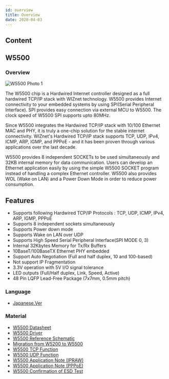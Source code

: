 ```yaml
---
id: overview
title: Overview
date: 2020-04-03
---
```



## Content

## W5500

### Overview

![W5500 Photo 1](/products/w5500/img_w5500h.jpg)

The W5500 chip is a Hardwired Internet controller designed as a full
hardwired TCP/IP stack with WIZnet technology. W5500 provides Internet
connectivity to your embedded systems by using SPI(Serial Peripheral
Interface). SPI provides easy connection via external MCU to W5500. The
clock speed of W5500 SPI supports upto 80MHz.

Since W5500 integrates the Hardwired TCP/IP stack with 10/100 Ethernet
MAC and PHY, it is truly a one-chip solution for the stable internet
connectivity. WIZnet's Hardwired TCP/IP stack supports TCP, UDP, IPv4,
ICMP, ARP, IGMP, and PPPoE - and it has been proven through various
applications over the last decade.

W5500 provides 8 independent SOCKETs to be used simultaneously and 32KB
internal memory for data communication. Users can develop an Ethernet
application easily by using the simple W5500 SOCKET program instead of
handling a complex Ethernet controller. W5500 also provides WOL (Wake on
LAN) and a Power Down Mode in order to reduce power consumption.

## Features

  - Supports following Hardwired TCP/IP Protocols : TCP, UDP, ICMP,
    IPv4, ARP, IGMP, PPPoE
  - Supports 8 independent sockets simultaneously
  - Supports Power down mode
  - Supports Wake on LAN over UDP
  - Supports High Speed Serial Peripheral Interface(SPI MODE 0, 3)
  - Internal 32Kbytes Memory for Tx/Rx Buffers
  - 10BaseT/100BaseTX Ethernet PHY embedded
  - Support Auto Negotiation (Full and half duplex, 10 and 100-based)
  - Not support IP Fragmentation
  - 3.3V operation with 5V I/O signal tolerance
  - LED outputs (Full/Half duplex, Link, Speed, Active)
  - 48 Pin LQFP Lead-Free Package (7x7mm, 0.5mm pitch)

### Language

  - [Japanese.Ver](/products/w5500_jp)

### Material

  - [W5500 Datasheet](/products/w5500/datasheet)
  - [W5500 Driver](/products/w5500/driver)
  - [W5500 Reference Schematic](/products/w5500/refschematic)
  - [Migration from W5200 to W5500](/products/w5500/migration)
  - [W5500 TCP Function](/products/w5500/application/tcp_function)
  - [W5500 UDP Function](/products/w5500/application/udp_function)
  - [W5500 Application Note (IPRAW)](/products/w5500/application/ipraw)
  - [W5500 Application Note (PPPoE)](/products/w5500/application/pppoe)
  - [W5500 Confirmation of ESD Test](/products/w5500/esd)

